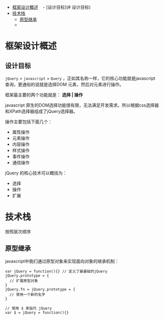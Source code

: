 - [框架设计概述](#框架设计概述)
    - [设计目标](# 设计目标)
- [技术栈](#技术栈)
    - [原型继承](#原型继承)
    - [](#返回实例)

# 框架设计概述
## 设计目标

`jQuery` = `javascript` + `Query` ，正如其名称一样，它的核心功能就是javascript 查询，更通俗的说就是选择DOM 元素，然后对元素进行操作。

框架最主要的两个功能就是： **选择 | 操作**


javascript 原生的DOM选择功能很有限，无法满足开发需求。所以根据css选择器和XPath选择器组成了jQuery选择器。

操作主要包括下面几个：
- 属性操作
- 元素操作
- 内容操作
- 样式操作
- 事件操作
- 通信操作

jQuery 的核心技术可以概括为：
- 选择
- 操作
- 扩展

# 技术栈

按照层次顺序

## 原型继承

javascript中我们通过原型对象来实现面向对象的继承机制：
```
var jQuery = function(){} // 定义了最基础的jQuery
jQuery.prototype = {
  // 扩展原型对象
}
jQuery.fn = jQuery.prototype = {
  // 使用一个新的名字
}

// 使用 $ 来指代 jQuery
var $ = jQuery = function(){}

```

##
